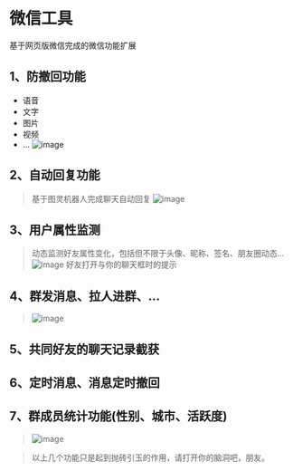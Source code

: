 # 微信工具
基于网页版微信完成的微信功能扩展
## 1、防撤回功能
- 语音
- 文字
- 图片
- 视频
- ...
 ![image](https://user-images.githubusercontent.com/67832925/125041844-c9968580-e0cb-11eb-98ac-7cc807ac7604.png)

## 2、自动回复功能
> 基于图灵机器人完成聊天自动回复
> ![image](https://user-images.githubusercontent.com/67832925/125041639-8d632500-e0cb-11eb-9ce1-d8317566217d.png)

## 3、用户属性监测
> 动态监测好友属性变化，包括但不限于头像、昵称、签名、朋友圈动态...
> ![image](https://user-images.githubusercontent.com/67832925/125041412-51c85b00-e0cb-11eb-9251-fc038bab3c2e.png)
> 好友打开与你的聊天框时的提示
## 4、群发消息、拉人进群、...
>![image](https://user-images.githubusercontent.com/67832925/125042196-272ad200-e0cc-11eb-93a7-d112e89a599b.png)

## 5、共同好友的聊天记录截获
## 6、定时消息、消息定时撤回
## 7、群成员统计功能(性别、城市、活跃度)
>![image](https://user-images.githubusercontent.com/67832925/125041512-6c9acf80-e0cb-11eb-9fef-e884b4f71287.png)

> 以上几个功能只是起到抛砖引玉的作用，请打开你的脑洞吧，朋友。

